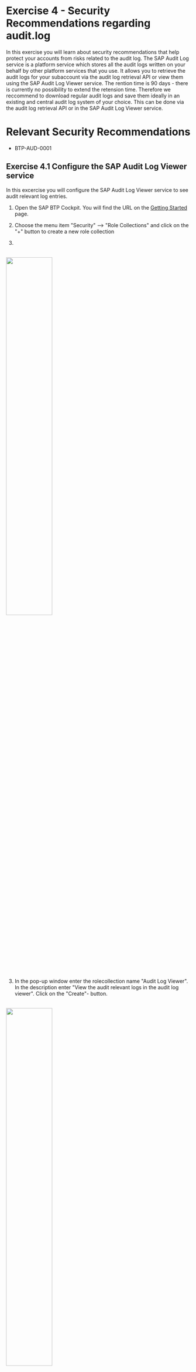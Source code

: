 # Exercise 4 - Security Recommendations regarding audit.log

In this exercise you will learn about security recommendations that help protect your accounts from risks related to the audit log.
The SAP Audit Log service is a platform service which stores all the audit logs written on your behalf by other platform services that you use. It allows you to retrieve the audit logs for your subaccount via the audit log retrieval API or view them using the SAP Audit Log Viewer service. The rention time is 90 days - there is currently no possibility to extend the retension time.
Therefore we reccommend to download regular audit logs and save them ideally in an existing and central audit log system of your choice. This can be done via the audit log retrieval API or in the SAP Audit Log Viewer service. 

# Relevant Security Recommendations
- BTP-AUD-0001


## Exercise 4.1 Configure the SAP Audit Log Viewer service

 In this excercise you will configure the SAP Audit Log Viewer service to see audit relevant log entries.

1. Open the SAP BTP Cockpit. You will find the URL on the [Getting Started](/exercises/ex0) page.

2. Choose the menu item "Security" --> "Role Collections" and click on the "+" button to create a new role collection
3. 
<br><img src="/exercises/ex4/images/CreateRoleCollection0.png" width="50%">

3. In the pop-up window enter the rolecollection name "Audit Log Viewer". In the description enter "View the audit relevant logs in the audit log viewer".
Click on the "Create"- button.

<br><img src="/exercises/ex4/images/CreateRoleCollection1.png" width="50%">

4. Now you can see the Audit Log Viewer role collection together with the other role collections. Click on ">" on the right side of the newly created role collection to open the details. 

<br><img src="/exercises/ex4/images/CreateRoleCollection2.png" width="50%">

5. In the extended window you can assign roles and users to the role collection. Start assigning the two roles of the audit log viewer service called " Auditlog_Auditor" to the role collection.
To do so click on the "Edit"-button.

<br><img src="/exercises/ex4/images/AssignRolestoRoleCollection1.png" width="50%">

6. In the edit mode search under role name for the two roles called "Auditlog_Auditor".

<br><img src="/exercises/ex4/images/AssignRolestoRoleCollection2.png" width="50%">

7. Mark the two roles called "Auditlog_Auditor" and click the "Add"-button. 

<br><img src="/exercises/ex4/images/AssignRolestoRoleCollection3.png" width="50%">

8. Go to the users column and enter the email adress of your user you are currently logged in to the cockpit. This can be either the user of the Default Identity Provider "BTP<XY>@example.com" or the user of your custom identity provider (bestrun0X-platform), which is "TechEdIAS@bestrun.com". 
Enter it in the "ID" field and the "Email" field.
 
<br><img src="/exercises/ex4/images/AssignUsertoRoleCollection1.png" width="50%"> 
 
 9. Click the "save" button to save your changes.
 
 <br><img src="/exercises/ex4/images/AssignUsertoRoleCollection2.png" width="50%"> 
 
 10. The result will be that the users assigned have the authorizations to use the the Audit Log Viewer service. You need to be logged in the cockpit with the user assinged the authorizations to be able to see the Viewer in the next step.
 
 <br><img src="/exercises/ex4/images/AssignUsertoRoleCollection3.png" width="50%">
 


## Exercise 4.2  Check the audit logs and download audit log entries via the SAP Audit Log Viewer service.

You can download the audit logs via the audit log retrieval API to import them into your SIEM system or you can download them via the Viewer User Interface to store them as backup in your files system.
Now you learn how to download them via the User Interface.

 1. Open the SAP BTP Cockpit. You will find the URL on the [Getting Started](/exercises/ex0) page.

 2. Navigate to "Servcies " > "Instances and Subscriptions". Under Subscriptions you will see the Audit Log Viewer service. Nex to the text field there is a link to the user interface. Click on it.
 
<br><img src="/exercises/ex4/images/GotoAuditlogviewer1.png" width="50%">
 
 3. In the newly opened Audit Log Viewer UI you can einter take the default timeframe or select a specific one to see the latest audit log entries. On the right side there is button to retrieve the logs after the selction of the timeframe.
 
 <br><img src="/exercises/ex4/images/Viewer1.png" width="50%">
 
4. Now you can see the log entries of the specific audit relevant changes which have been done lately. 

  <br><img src="/exercises/ex4/images/Viewer2.png" width="50%">
 
5. The retention period of the logs in the cloud foundry envrionment is 90 days. Therefore it is reccommended to backup the audit log files or import them via the audit log retrieval API into a SIEM system.  You can download the files from the user interface. To do so click on the download button in the middle of the headline.
 
 <br><img src="/exercises/ex4/images/Viewer2.png" width="50%">

6. In the pop-up window select place on your VM to save the "viewLogs.json" file. Clcik on "Save".
 
 <br><img src="/exercises/ex4/images/DownloadViewer3.png" width="50%">

You now know how to download the audit relevant log files for backup.

## Summary

In this exercise you have configured the SAP Audit Log Viewer service to see the audit relevant log entries. In addition, you have seen how to download the audit.log files before the retention period ends.

Continue to - [Exercise 5 - SAP Cloud Connector](exercises/ex5/)
 
FooterSAP
Open Source Wiki
SAP
SAP
Open Source Wiki
© 2022 GitHub, Inc.
Footer navigation
Terms
Privacy
Security
Status
Docs
Contact GitHub
Pricing
API
Training
Blog
About
